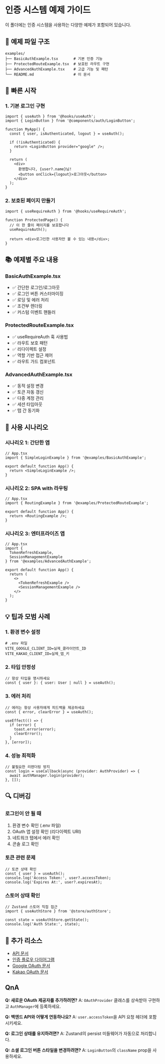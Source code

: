 # 인증 시스템 예제 가이드

이 폴더에는 인증 시스템을 사용하는 다양한 예제가 포함되어 있습니다.

## 📁 예제 파일 구조

```
examples/
├── BasicAuthExample.tsx       # 기본 인증 기능
├── ProtectedRouteExample.tsx  # 보호된 라우트 구현
├── AdvancedAuthExample.tsx    # 고급 기능 및 패턴
└── README.md                  # 이 문서
```

## 🚀 빠른 시작

### 1. 기본 로그인 구현
```tsx
import { useAuth } from '@hooks/useAuth';
import { LoginButton } from '@components/auth/LoginButton';

function MyApp() {
  const { user, isAuthenticated, logout } = useAuth();
  
  if (!isAuthenticated) {
    return <LoginButton provider="google" />;
  }
  
  return (
    <div>
      환영합니다, {user?.name}님!
      <button onClick={logout}>로그아웃</button>
    </div>
  );
}
```

### 2. 보호된 페이지 만들기
```tsx
import { useRequireAuth } from '@hooks/useRequireAuth';

function ProtectedPage() {
  // 이 한 줄이 페이지를 보호합니다
  useRequireAuth();
  
  return <div>로그인한 사용자만 볼 수 있는 내용</div>;
}
```

## 📚 예제별 주요 내용

### BasicAuthExample.tsx
- ✅ 간단한 로그인/로그아웃
- ✅ 로그인 버튼 커스터마이징
- ✅ 로딩 및 에러 처리
- ✅ 조건부 렌더링
- ✅ 커스텀 이벤트 핸들러

### ProtectedRouteExample.tsx
- ✅ useRequireAuth 훅 사용법
- ✅ 라우트 보호 패턴
- ✅ 리다이렉트 설정
- ✅ 역할 기반 접근 제어
- ✅ 라우트 가드 컴포넌트

### AdvancedAuthExample.tsx
- ✅ 동적 설정 변경
- ✅ 토큰 자동 갱신
- ✅ 다중 계정 관리
- ✅ 세션 타임아웃
- ✅ 탭 간 동기화

## 🎯 사용 시나리오

### 시나리오 1: 간단한 앱
```tsx
// App.tsx
import { SimpleLoginExample } from '@examples/BasicAuthExample';

export default function App() {
  return <SimpleLoginExample />;
}
```

### 시나리오 2: SPA with 라우팅
```tsx
// App.tsx
import { RoutingExample } from '@examples/ProtectedRouteExample';

export default function App() {
  return <RoutingExample />;
}
```

### 시나리오 3: 엔터프라이즈 앱
```tsx
// App.tsx
import { 
  TokenRefreshExample,
  SessionManagementExample 
} from '@examples/AdvancedAuthExample';

export default function App() {
  return (
    <>
      <TokenRefreshExample />
      <SessionManagementExample />
    </>
  );
}
```

## 💡 팁과 모범 사례

### 1. 환경 변수 설정
```env
# .env 파일
VITE_GOOGLE_CLIENT_ID=실제_클라이언트_ID
VITE_KAKAO_CLIENT_ID=실제_앱_키
```

### 2. 타입 안정성
```tsx
// 항상 타입을 명시하세요
const { user }: { user: User | null } = useAuth();
```

### 3. 에러 처리
```tsx
// 에러는 항상 사용자에게 피드백을 제공하세요
const { error, clearError } = useAuth();

useEffect(() => {
  if (error) {
    toast.error(error);
    clearError();
  }
}, [error]);
```

### 4. 성능 최적화
```tsx
// 불필요한 리렌더링 방지
const login = useCallback(async (provider: AuthProvider) => {
  await authManager.login(provider);
}, []);
```

## 🔍 디버깅

### 로그인이 안 될 때
1. 환경 변수 확인 (.env 파일)
2. OAuth 앱 설정 확인 (리다이렉트 URI)
3. 네트워크 탭에서 에러 확인
4. 콘솔 로그 확인

### 토큰 관련 문제
```tsx
// 토큰 상태 확인
const { user } = useAuth();
console.log('Access Token:', user?.accessToken);
console.log('Expires At:', user?.expiresAt);
```

### 스토어 상태 확인
```tsx
// Zustand 스토어 직접 접근
import { useAuthStore } from '@store/authStore';

const state = useAuthStore.getState();
console.log('Auth State:', state);
```

## 📖 추가 리소스

- [API 문서](../docs/AUTH_API.md)
- [인증 플로우 다이어그램](../docs/AUTH_FLOW.md)
- [Google OAuth 문서](https://developers.google.com/identity/protocols/oauth2)
- [Kakao OAuth 문서](https://developers.kakao.com/docs/latest/ko/kakaologin/rest-api)

## QnA

**Q: 새로운 OAuth 제공자를 추가하려면?**
A: `OAuthProvider` 클래스를 상속받아 구현하고 `AuthManager`에 등록하세요.

**Q: 백엔드 API와 어떻게 연동하나요?**
A: `user.accessToken`을 API 요청 헤더에 포함시키세요.

**Q: 로그인 상태를 유지하려면?**
A: Zustand의 persist 미들웨어가 자동으로 처리합니다.

**Q: 소셜 로그인 버튼 스타일을 변경하려면?**
A: `LoginButton`의 `className` prop을 사용하세요.